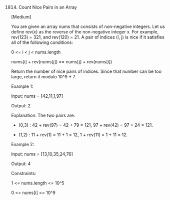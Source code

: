 1814. Count Nice Pairs in an Array

[Medium]

You are given an array nums that consists of non-negative integers. Let us define rev(x) as the reverse of the non-negative integer x. For example, rev(123) = 321, and rev(120) = 21. A pair of indices (i, j) is nice if it satisfies all of the following conditions:

0 <= i < j < nums.length

nums[i] + rev(nums[j]) == nums[j] + rev(nums[i])

Return the number of nice pairs of indices. Since that number can be too large, return it modulo 10^9 + 7.

 

Example 1:

Input: nums = [42,11,1,97]

Output: 2

Explanation: The two pairs are:

 - (0,3) : 42 + rev(97) = 42 + 79 = 121, 97 + rev(42) = 97 + 24 = 121.

 - (1,2) : 11 + rev(1) = 11 + 1 = 12, 1 + rev(11) = 1 + 11 = 12.

Example 2:

Input: nums = [13,10,35,24,76]

Output: 4


Constraints:

1 <= nums.length <= 10^5

0 <= nums[i] <= 10^9